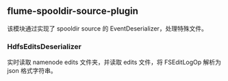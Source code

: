 ## flume-spooldir-source-plugin

该模块通过实现了 spooldir source 的 EventDeserializer，处理特殊文件。

### HdfsEditsDeserializer

实时读取 namenode edits 文件夹，并读取 edits 文件，将 FSEditLogOp 解析为 json 格式字符串。